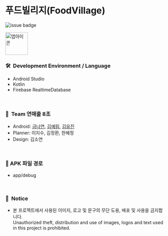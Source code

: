 # 푸드빌리지(FoodVillage)
![issue badge](https://img.shields.io/badge/platform-Android-brightgreen)

<img width="70" alt="앱아이콘" src="https://user-images.githubusercontent.com/52696359/143584504-86b7ace2-3824-4368-87d3-9b18fc47469b.png">  

### 🛠&nbsp;&nbsp;Development Environment / Language
- Android Studio
- Kotlin
- Firebase RealtimeDatabase
<br/>

### 👥&nbsp;&nbsp;Team 연매출 8조
- Android: [금나연](https://github.com/NayeonKeum), [김예림](https://github.com/aerimforest), [김유진](https://github.com/yujinkimmn)
- Planner: 이지수, 김정환, 한혜정
- Design: 김소연
<br/>

### 🔗 APK 파일 경로
- app/debug

<br/>

### 🔐&nbsp;&nbsp;Notice
- 본 프로젝트에서 사용된 이미지, 로고 및 문구의 무단 도용, 배포 및 사용을 금지합니다.  
  Unauthorized theft, distribution and use of images, logos and text used in this project is prohibited.  
<br/>
